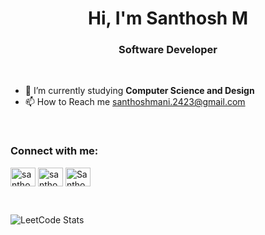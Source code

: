 <h1 align="center">Hi, I'm Santhosh M</h1>
<h3 align="center">Software Developer</h3>

<br>

- 🌱 I’m currently studying **Computer Science and Design**
- 📫 How to Reach me <a href="mailto:santhoshmani.2423@gmail.com">santhoshmani.2423@gmail.com</a>

<br>

<h3 align="left">Connect with me:</h3>
<p align="left">
<a href="https://www.linkedin.com/in/santhosh-mani-9b7855248/" target="blank"><img align="center" src="https://raw.githubusercontent.com/rahuldkjain/github-profile-readme-generator/master/src/images/icons/Social/linked-in-alt.svg" alt="santhosh-mani-9b7855248r" height="30" width="40" /></a>
<a href="https://www.hackerrank.com/profile/santhoshm_21csd" target="blank"><img align="center" src="https://raw.githubusercontent.com/rahuldkjain/github-profile-readme-generator/master/src/images/icons/Social/hackerrank.svg" alt="santhoshm_21csd" height="30" width="40" /></a>
<a href="https://leetcode.com/SanthoshM1624/" target="blank"><img align="center" src="https://raw.githubusercontent.com/rahuldkjain/github-profile-readme-generator/master/src/images/icons/Social/leet-code.svg" alt="SanthoshM1624" height="30" width="40" /></a>
</p>

<br>

![LeetCode Stats](https://leetcard.jacoblin.cool/SanthoshM1624?theme=dark&font=Noto%20Sans%20Nabataean&ext=heatmap)
